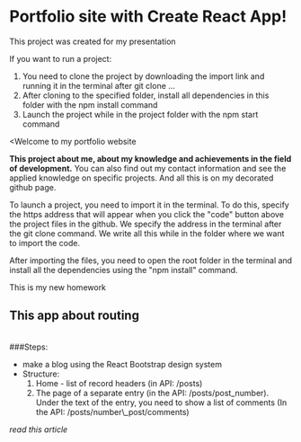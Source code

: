 # Portfolio site with Create React App!
This project was created for my presentation

If you want to run a project: 
1. You need to clone the project by downloading the import link and running it in the terminal after git clone ...
2. After cloning to the specified folder, install all dependencies in this folder with the npm install command
3. Launch the project while in the project folder with the npm start command

<Welcome to my portfolio website

<b>This project about me, about my knowledge and achievements in the field of development.</b>
You can also find out my contact information and see the applied knowledge on specific projects.
And all this is on my decorated github page.

To launch a project, you need to import it in the terminal. To do this, specify the https address that will appear when you click the "code" button above the project files in the github. We specify the address in the terminal after the git clone command.
We write all this while in the folder where we want to import the code.

After importing the files, you need to open the root folder in the terminal and install all the dependencies using the "npm install" command.

<p>This is my new homework</p>

## This app about routing
<br/>
###Steps:

<ul>
  <li>make a blog using the React Bootstrap design system</li>
  <li>Structure:
    <ol type="1">
      <li>Home - list of record headers (in API: /posts)</li>
      <li>The page of a separate entry (in the API: /posts/post_number). Under the text of the entry, you need to show a list of comments (In the API: /posts/number\_post/comments)</li>
    </ol>
  </li>
</ul>

<i>read this article</i></br>
